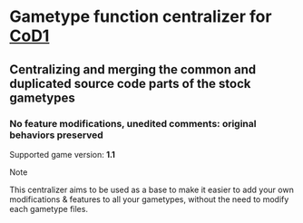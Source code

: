 # Gametype function centralizer for [CoD1](https://en.wikipedia.org/wiki/Call_of_Duty_(video_game))

## Centralizing and merging the common and duplicated source code parts of the stock gametypes

### No feature modifications, unedited comments: original behaviors preserved

Supported game version: **1.1**

> [!NOTE]  
> This centralizer aims to be used as a base to make it easier to add your own modifications & features to all your gametypes, without the need to modify each gametype files.
